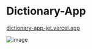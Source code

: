 # Dictionary-App

[dictionary-app-jet.vercel.app](https://dictionary-app-jet.vercel.app/)

![image](https://github.com/huseyinaydinn/Dictionary-App/assets/100160834/f7d2e31c-6fb0-46de-81c0-8b36c24b48ba)
